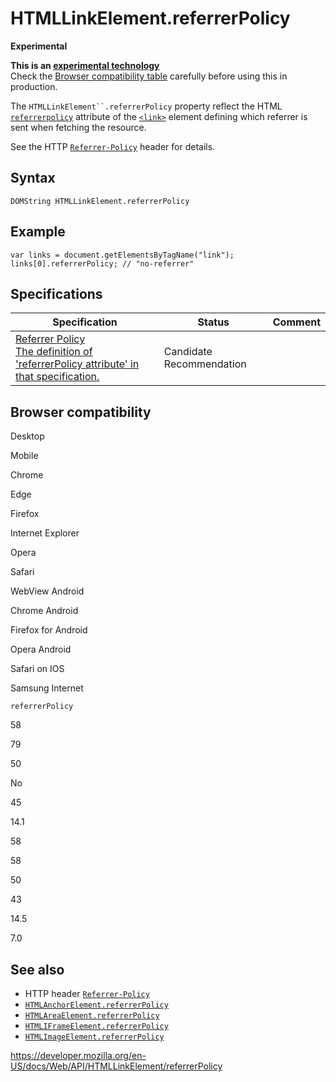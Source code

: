 # HTMLLinkElement.referrerPolicy

**Experimental**

**This is an [experimental technology](https://developer.mozilla.org/en-US/docs/MDN/Guidelines/Conventions_definitions#experimental)**  
Check the [Browser compatibility table](#browser_compatibility) carefully before using this in production.

The ` HTMLLinkElement``.referrerPolicy ` property reflect the HTML [`referrerpolicy`](https://developer.mozilla.org/en-US/docs/Web/HTML/Element/link#attr-referrerpolicy) attribute of the [`<link>`](https://developer.mozilla.org/en-US/docs/Web/HTML/Element/link) element defining which referrer is sent when fetching the resource.

See the HTTP [`Referrer-Policy`](https://developer.mozilla.org/en-US/docs/Web/HTTP/Headers/Referrer-Policy) header for details.

## Syntax

    DOMString HTMLLinkElement.referrerPolicy

## Example

    var links = document.getElementsByTagName("link");
    links[0].referrerPolicy; // "no-referrer"

## Specifications

<table><thead><tr class="header"><th>Specification</th><th>Status</th><th>Comment</th></tr></thead><tbody><tr class="odd"><td><a href="https://w3c.github.io/webappsec-referrer-policy/#referrer-policy-delivery-referrer-attribute">Referrer Policy<br />
<span class="small">The definition of 'referrerPolicy attribute' in that specification.</span></a></td><td><span class="spec-cr">Candidate Recommendation</span></td><td></td></tr></tbody></table>

## Browser compatibility

Desktop

Mobile

Chrome

Edge

Firefox

Internet Explorer

Opera

Safari

WebView Android

Chrome Android

Firefox for Android

Opera Android

Safari on IOS

Samsung Internet

`referrerPolicy`

58

79

50

No

45

14.1

58

58

50

43

14.5

7.0

## See also

- HTTP header [`Referrer-Policy`](https://developer.mozilla.org/en-US/docs/Web/HTTP/Headers/Referrer-Policy)
- [`HTMLAnchorElement.referrerPolicy`](../htmlanchorelement/referrerpolicy)
- [`HTMLAreaElement.referrerPolicy`](../htmlareaelement/referrerpolicy)
- [`HTMLIFrameElement.referrerPolicy`](../htmliframeelement/referrerpolicy)
- [`HTMLImageElement.referrerPolicy`](../htmlimageelement/referrerpolicy)

<a href="https://developer.mozilla.org/en-US/docs/Web/API/HTMLLinkElement/referrerPolicy" class="_attribution-link">https://developer.mozilla.org/en-US/docs/Web/API/HTMLLinkElement/referrerPolicy</a>
